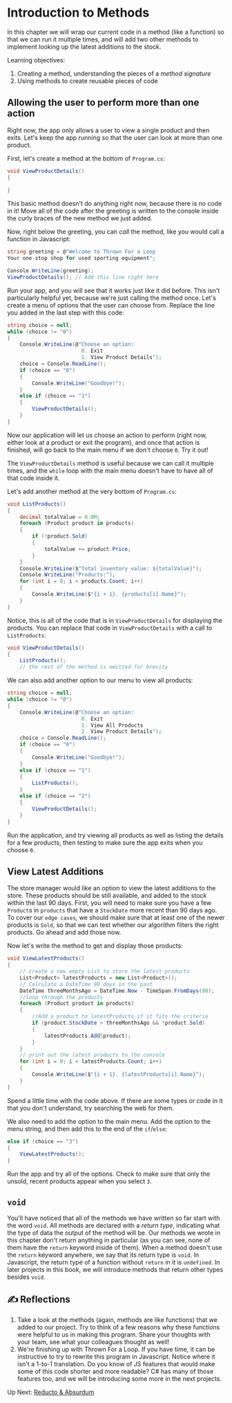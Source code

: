 # Introduction to Methods
In this chapter we will wrap our current code in a method (like a function) so that we can run it multiple times, and will add two other methods to implement looking up the latest additions to the stock. 

Learning objectives: 

1. Creating a method, understanding the pieces of a  _method signature_
1. Using methods to create reusable pieces of code

## Allowing the user to perform more than one action
Right now, the app only allows a user to view a single product and then exits. Let's keep the app running so that the user can look at more than one product. 

First, let's create a method at the bottom of `Program.cs`:
``` csharp
void ViewProductDetails()
{
    
}
```
This basic method doesn't do anything right now, because there is no code in it! Move all of the code after the greeting is written to the console inside the curly braces of the new method we just added. 

Now, right below the greeting, you can _call_ the method, like you would call a function in Javascript:
```csharp
string greeting = @"Welcome to Thrown For a Loop
Your one-stop shop for used sporting equipment";

Console.WriteLine(greeting);
ViewProductDetails(); // Add this line right here
```
Run your app, and you will see that it works just like it did before. This isn't particularly helpful yet, because we're just calling the method once. Let's create a menu of options that the user can choose from. Replace the line you added in the last step with this code:
``` csharp
string choice = null;
while (choice != "0")
{
    Console.WriteLine(@"Choose an option:
                        0. Exit
                        1. View Product Details");
    choice = Console.ReadLine();
    if (choice == "0")
    {
        Console.WriteLine("Goodbye!");
    }
    else if (choice == "1")
    {
        ViewProductDetails();
    }
}
```
Now our application will let us choose an action to perform (right now, either look at a product or exit the program), and once that action is finished, will go back to the main menu if we don't choose `0`. Try it out!

The `ViewProductDetails` method is useful because we can call it multiple times, and the `while` loop with the main menu doesn't have to have all of that code inside it. 

Let's add another method at the very bottom of `Program.cs`:
```csharp
void ListProducts()
{
    decimal totalValue = 0.0M;
    foreach (Product product in products)
    {
        if (!product.Sold)
        {
            totalValue += product.Price;
        }
    }
    Console.WriteLine($"Total inventory value: ${totalValue}");
    Console.WriteLine("Products:");
    for (int i = 0; i < products.Count; i++)
    {
        Console.WriteLine($"{i + 1}. {products[i].Name}");
    }
}
```

Notice, this is all of the code that is in `ViewProductDetails` for displaying the products. You can replace that code in `ViewProductDetails` with a call to `ListProducts`:

```csharp
void ViewProductDetails()
{
    ListProducts(); 
    // the rest of the method is omitted for brevity
```
We can also add another option to our menu to view all products:
``` csharp
string choice = null;
while (choice != "0")
{
    Console.WriteLine(@"Choose an option:
                        0. Exit
                        1. View All Products
                        2. View Product Details");
    choice = Console.ReadLine();
    if (choice == "0")
    {
        Console.WriteLine("Goodbye!");
    }
    else if (choice == "1")
    {
        ListProducts();
    }
    else if (choice == "2")
    {
        ViewProductDetails();
    }
}
```
Run the application, and try viewing all products as well as listing the details for a few products, then testing to make sure the app exits when you choose `0`.


## View Latest Additions

The store manager would like an option to view the latest additions to the store. These products should be still available, and added to the stock within the last 90 days. First, you will need to make sure you have a few `Product`s in `products` that have a  `StockDate` more recent than 90 days ago. To cover our `edge cases`, we should make sure that at least one of the newer products is `Sold`, so that we can test whether our algorithm filters the right products. Go ahead and add those now. 

Now let's write the method to get and display those products:
``` csharp
void ViewLatestProducts()
{
    // create a new empty List to store the latest products
    List<Product> latestProducts = new List<Product>();
    // Calculate a DateTime 90 days in the past
    DateTime threeMonthsAgo = DateTime.Now - TimeSpan.FromDays(90);
    //loop through the products
    foreach (Product product in products)
    {
        //Add a product to latestProducts if it fits the criteria
        if (product.StockDate > threeMonthsAgo && !product.Sold)
        {
            latestProducts.Add(product);
        }
    }
    // print out the latest products to the console 
    for (int i = 0; i < latestProducts.Count; i++)
    {
        Console.WriteLine($"{i + 1}. {latestProducts[i].Name}");
    }
}
```
Spend a little time with the code above. If there are some types or code in it that you don't understand, try searching the web for them. 

We also need to add the option to the main menu. Add the option to the menu string, and then add this to the end of the `if`/`else`:
``` csharp
else if (choice == "3")
{
    ViewLatestProducts();
}
```

Run the app and try all of the options. Check to make sure that only the unsold, recent products appear when you select `3`.

## `void`
You'll have noticed that all of the methods we have written so far start with the word `void`. All methods are declared with a _return type_, indicating what the type of data the output of the method will be. Our methods we wrote in this chapter don't return anything in particular (as you can see, none of them have the `return` keyword inside of them). When a method doesn't use the `return` keyword anywhere, we say that its return type is `void`. In Javascript, the return type of a function without `return` in it is `undefined`. In later projects in this book, we will introduce methods that return other types besides `void`. 
## ✍️ Reflections
1. Take a look at the methods (again, methods are like functions) that we added to our project. Try to think of a few reasons why these functions were helpful to us in making this program. Share your thoughts with your team, see what your colleagues thought as well!
1. We're finishing up with Thrown For a Loop. If you have time, it can be instructive to try to rewrite this program in Javascript. Notice where it isn't a 1-to-1 translation.  Do you know of JS features that would make some of this code shorter and more readable? C# has many of those features too, and we will be introducing some more in the next projects. 

Up Next: [Reducto & Absurdum](./reducto.md)